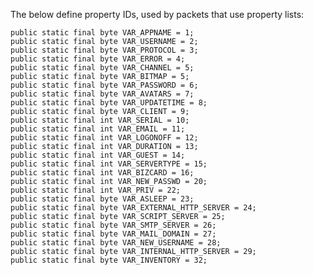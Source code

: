 The below define property IDs, used by packets that use property lists:

    public static final byte VAR_APPNAME = 1;
    public static final byte VAR_USERNAME = 2;
    public static final byte VAR_PROTOCOL = 3;
    public static final byte VAR_ERROR = 4;
    public static final byte VAR_CHANNEL = 5;
    public static final byte VAR_BITMAP = 5;
    public static final byte VAR_PASSWORD = 6;
    public static final byte VAR_AVATARS = 7;
    public static final byte VAR_UPDATETIME = 8;
    public static final byte VAR_CLIENT = 9;
    public static final int VAR_SERIAL = 10;
    public static final int VAR_EMAIL = 11;
    public static final int VAR_LOGONOFF = 12;
    public static final int VAR_DURATION = 13;
    public static final int VAR_GUEST = 14;
    public static final int VAR_SERVERTYPE = 15;
    public static final int VAR_BIZCARD = 16;
    public static final int VAR_NEW_PASSWD = 20;
    public static final int VAR_PRIV = 22;
    public static final byte VAR_ASLEEP = 23;
    public static final byte VAR_EXTERNAL_HTTP_SERVER = 24;
    public static final byte VAR_SCRIPT_SERVER = 25;
    public static final byte VAR_SMTP_SERVER = 26;
    public static final byte VAR_MAIL_DOMAIN = 27;
    public static final byte VAR_NEW_USERNAME = 28;
    public static final byte VAR_INTERNAL_HTTP_SERVER = 29;
    public static final byte VAR_INVENTORY = 32;